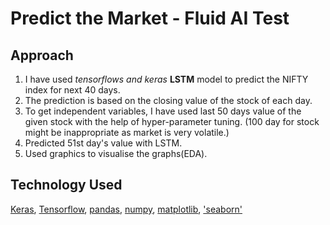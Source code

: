 # Predict the Market - Fluid AI Test

## Approach
1. I have used *tensorflows and keras* **LSTM** model to predict the NIFTY index for next 40 days.
2. The prediction is based on the closing value of the stock of each day.
3. To get independent variables, I have used last 50 days value of the given stock with the help of hyper-parameter tuning. (100 day for stock might be inappropriate as market is very volatile.)
4. Predicted 51st day's value with LSTM.
5. Used graphics to visualise the graphs(EDA).

## Technology Used
[Keras](https://keras.io/), [Tensorflow](https://www.tensorflow.org/), [pandas](https://pandas.pydata.org/), [numpy](https://numpy.org/), [matplotlib](https://matplotlib.org/), ['seaborn'](https://seaborn.pydata.org/)
